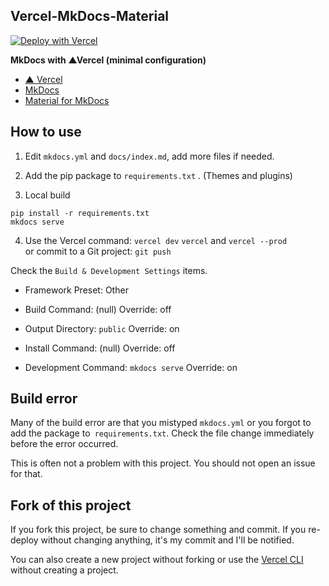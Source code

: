 ## Vercel-MkDocs-Material

[![Deploy with Vercel](https://vercel.com/button)](https://vercel.com/new/clone?repository-url=https%3A%2F%2Fgithub.com%2Fkaitas%2Fvercel-mkdocs-material)

**MkDocs with ▲Vercel (minimal configuration)**

- [▲ Vercel](https://vercel.com/)
- [MkDocs](https://www.mkdocs.org/)
- [Material for MkDocs](https://squidfunk.github.io/mkdocs-material/)

## How to use

1. Edit `mkdocs.yml` and `docs/index.md`, add more files if needed.
2. Add the pip package to `requirements.txt` . (Themes and plugins)

3. Local build

```
pip install -r requirements.txt
mkdocs serve
```

4. Use the Vercel command: `vercel dev` `vercel` and `vercel --prod`  
or commit to a Git project: `git push`

Check the `Build & Development Settings` items.

- Framework Preset: Other

- Build Command: (null) Override: off

- Output Directory: ``public`` Override: on

- Install Command: (null) Override: off

- Development Command: ``mkdocs serve`` Override: on



## Build error

Many of the build error are that you mistyped `mkdocs.yml`
or you forgot to add the package to` requirements.txt`.
Check the file change immediately before the error occurred.

This is often not a problem with this project.
You should not open an issue for that.

## Fork of this project

If you fork this project, be sure to change something and commit.
If you re-deploy without changing anything, it's my commit and I'll be notified.

You can also create a new project without forking or use the [Vercel CLI](https://vercel.com/docs/cli) without creating a project.

